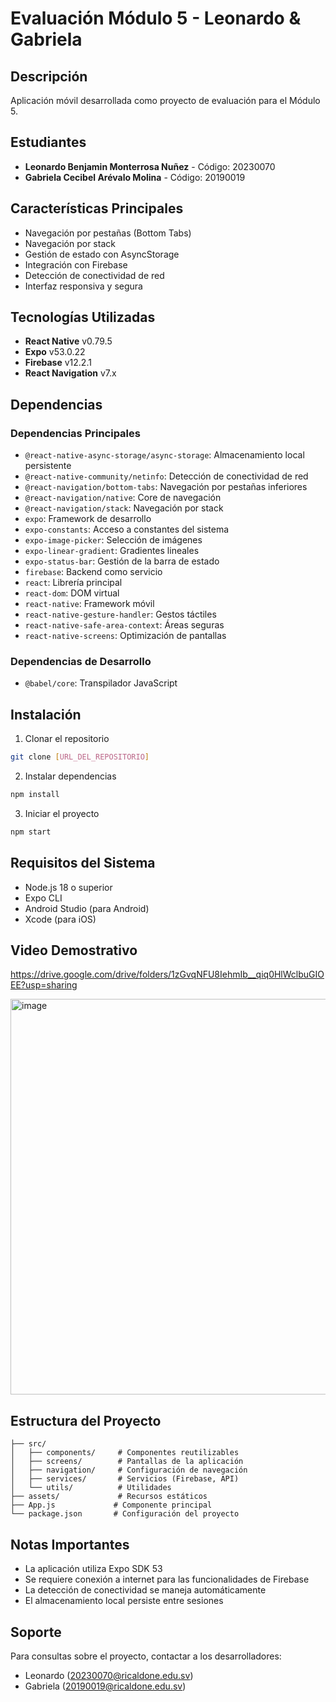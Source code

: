 # Evaluación Módulo 5 - Leonardo & Gabriela

## Descripción
Aplicación móvil desarrollada como proyecto de evaluación para el Módulo 5.

## Estudiantes
- **Leonardo Benjamin Monterrosa Nuñez** - Código: 20230070
- **Gabriela Cecibel Arévalo Molina** - Código: 20190019

## Características Principales
- Navegación por pestañas (Bottom Tabs)
- Navegación por stack
- Gestión de estado con AsyncStorage
- Integración con Firebase
- Detección de conectividad de red
- Interfaz responsiva y segura

## Tecnologías Utilizadas
- **React Native** v0.79.5
- **Expo** v53.0.22
- **Firebase** v12.2.1
- **React Navigation** v7.x

## Dependencias

### Dependencias Principales
- `@react-native-async-storage/async-storage`: Almacenamiento local persistente
- `@react-native-community/netinfo`: Detección de conectividad de red
- `@react-navigation/bottom-tabs`: Navegación por pestañas inferiores
- `@react-navigation/native`: Core de navegación
- `@react-navigation/stack`: Navegación por stack
- `expo`: Framework de desarrollo
- `expo-constants`: Acceso a constantes del sistema
- `expo-image-picker`: Selección de imágenes
- `expo-linear-gradient`: Gradientes lineales
- `expo-status-bar`: Gestión de la barra de estado
- `firebase`: Backend como servicio
- `react`: Librería principal
- `react-dom`: DOM virtual
- `react-native`: Framework móvil
- `react-native-gesture-handler`: Gestos táctiles
- `react-native-safe-area-context`: Áreas seguras
- `react-native-screens`: Optimización de pantallas

### Dependencias de Desarrollo
- `@babel/core`: Transpilador JavaScript

## Instalación

1. Clonar el repositorio
```bash
git clone [URL_DEL_REPOSITORIO]
```

2. Instalar dependencias
```bash
npm install
```

3. Iniciar el proyecto
```bash
npm start
```


## Requisitos del Sistema

- Node.js 18 o superior
- Expo CLI
- Android Studio (para Android)
- Xcode (para iOS)

## Video Demostrativo

https://drive.google.com/drive/folders/1zGvqNFU8IehmIb__qiq0HlWclbuGIOEE?usp=sharing

<img width="1319" height="633" alt="image" src="https://github.com/user-attachments/assets/7e17bc1b-d572-4733-aba8-b077585395c3" />

## Estructura del Proyecto

```
├── src/
│   ├── components/     # Componentes reutilizables
│   ├── screens/        # Pantallas de la aplicación
│   ├── navigation/     # Configuración de navegación
│   ├── services/       # Servicios (Firebase, API)
│   └── utils/          # Utilidades
├── assets/             # Recursos estáticos
├── App.js             # Componente principal
└── package.json       # Configuración del proyecto
```

## Notas Importantes

- La aplicación utiliza Expo SDK 53
- Se requiere conexión a internet para las funcionalidades de Firebase
- La detección de conectividad se maneja automáticamente
- El almacenamiento local persiste entre sesiones

## Soporte

Para consultas sobre el proyecto, contactar a los desarrolladores:
- Leonardo (20230070@ricaldone.edu.sv)
- Gabriela (20190019@ricaldone.edu.sv)
